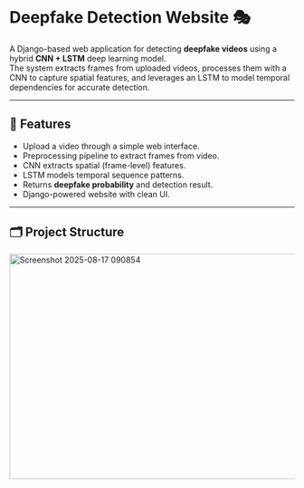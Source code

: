 # Deepfake Detection Website 🎭

A Django-based web application for detecting **deepfake videos** using a hybrid **CNN + LSTM** deep learning model.  
The system extracts frames from uploaded videos, processes them with a CNN to capture spatial features, and leverages an LSTM to model temporal dependencies for accurate detection.

---

## 🚀 Features
- Upload a video through a simple web interface.
- Preprocessing pipeline to extract frames from video.
- CNN extracts spatial (frame-level) features.
- LSTM models temporal sequence patterns.
- Returns **deepfake probability** and detection result.
- Django-powered website with clean UI.

---

## 🗂️ Project Structure
<img width="551" height="398" alt="Screenshot 2025-08-17 090854" src="https://github.com/user-attachments/assets/c65aa09e-e663-4f2c-b5f1-739d12a28b24" />


